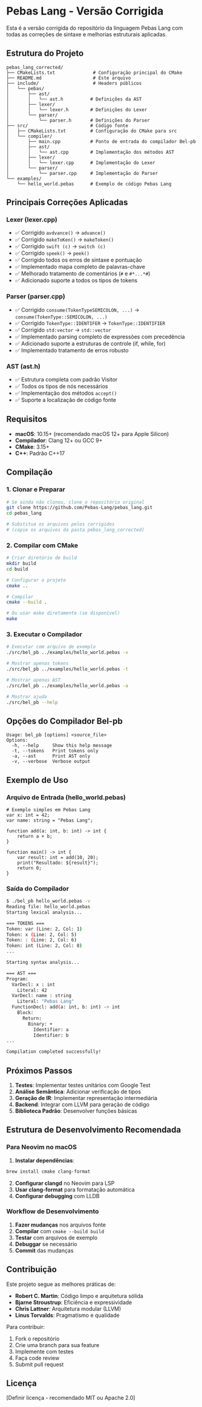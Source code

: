 # Pebas Lang - Versão Corrigida

Esta é a versão corrigida do repositório da linguagem Pebas Lang com todas as correções de sintaxe e melhorias estruturais aplicadas.

## Estrutura do Projeto

```
pebas_lang_corrected/
├── CMakeLists.txt              # Configuração principal do CMake
├── README.md                   # Este arquivo
├── include/                    # Headers públicos
│   └── pebas/
│       ├── ast/
│       │   └── ast.h          # Definições da AST
│       ├── lexer/
│       │   └── lexer.h        # Definições do Lexer
│       └── parser/
│           └── parser.h       # Definições do Parser
├── src/                       # Código fonte
│   ├── CMakeLists.txt         # Configuração do CMake para src
│   └── compiler/
│       ├── main.cpp           # Ponto de entrada do compilador Bel-pb
│       ├── ast/
│       │   └── ast.cpp        # Implementação dos métodos AST
│       ├── lexer/
│       │   └── lexer.cpp      # Implementação do Lexer
│       └── parser/
│           └── parser.cpp     # Implementação do Parser
└── examples/
    └── hello_world.pebas      # Exemplo de código Pebas Lang
```

## Principais Correções Aplicadas

### Lexer (lexer.cpp)
- ✅ Corrigido `avdvance()` → `advance()`
- ✅ Corrigido `makeToKen()` → `makeToken()`
- ✅ Corrigido `swift (c)` → `switch (c)`
- ✅ Corrigido `speek()` → `peek()`
- ✅ Corrigido todos os erros de sintaxe e pontuação
- ✅ Implementado mapa completo de palavras-chave
- ✅ Melhorado tratamento de comentários (`#` e `#*...*#`)
- ✅ Adicionado suporte a todos os tipos de tokens

### Parser (parser.cpp)
- ✅ Corrigido `consume(TokenTypeSEMICOLON, ...)` → `consume(TokenType::SEMICOLON, ...)`
- ✅ Corrigido `TokenType::IDENTIFER` → `TokenType::IDENTIFIER`
- ✅ Corrigido `std:vector` → `std::vector`
- ✅ Implementado parsing completo de expressões com precedência
- ✅ Adicionado suporte a estruturas de controle (if, while, for)
- ✅ Implementado tratamento de erros robusto

### AST (ast.h)
- ✅ Estrutura completa com padrão Visitor
- ✅ Todos os tipos de nós necessários
- ✅ Implementação dos métodos `accept()`
- ✅ Suporte a localização de código fonte

## Requisitos

- **macOS**: 10.15+ (recomendado macOS 12+ para Apple Silicon)
- **Compilador**: Clang 12+ ou GCC 9+
- **CMake**: 3.15+
- **C++**: Padrão C++17

## Compilação

### 1. Clonar e Preparar

```bash
# Se ainda não clonou, clone o repositório original
git clone https://github.com/Pebas-Lang/pebas_lang.git
cd pebas_lang

# Substitua os arquivos pelos corrigidos
# (copie os arquivos da pasta pebas_lang_corrected)
```

### 2. Compilar com CMake

```bash
# Criar diretório de build
mkdir build
cd build

# Configurar o projeto
cmake ..

# Compilar
cmake --build .

# Ou usar make diretamente (se disponível)
make
```

### 3. Executar o Compilador

```bash
# Executar com arquivo de exemplo
./src/bel_pb ../examples/hello_world.pebas -v

# Mostrar apenas tokens
./src/bel_pb ../examples/hello_world.pebas -t

# Mostrar apenas AST
./src/bel_pb ../examples/hello_world.pebas -a

# Mostrar ajuda
./src/bel_pb --help
```

## Opções do Compilador Bel-pb

```
Usage: bel_pb [options] <source_file>
Options:
  -h, --help     Show this help message
  -t, --tokens   Print tokens only
  -a, --ast      Print AST only
  -v, --verbose  Verbose output
```

## Exemplo de Uso

### Arquivo de Entrada (hello_world.pebas)

```pebas
# Exemplo simples em Pebas Lang
var x: int = 42;
var name: string = "Pebas Lang";

function add(a: int, b: int) -> int {
    return a + b;
}

function main() -> int {
    var result: int = add(10, 20);
    print("Resultado: ${result}");
    return 0;
}
```

### Saída do Compilador

```bash
$ ./bel_pb hello_world.pebas -v
Reading file: hello_world.pebas
Starting lexical analysis...

=== TOKENS ===
Token: var (Line: 2, Col: 1)
Token: x (Line: 2, Col: 5)
Token: : (Line: 2, Col: 6)
Token: int (Line: 2, Col: 8)
...

Starting syntax analysis...

=== AST ===
Program:
  VarDecl: x : int
    Literal: 42
  VarDecl: name : string
    Literal: "Pebas Lang"
  FunctionDecl: add(a: int, b: int) -> int
    Block:
      Return:
        Binary: +
          Identifier: a
          Identifier: b
...

Compilation completed successfully!
```

## Próximos Passos

1. **Testes**: Implementar testes unitários com Google Test
2. **Análise Semântica**: Adicionar verificação de tipos
3. **Geração de IR**: Implementar representação intermediária
4. **Backend**: Integrar com LLVM para geração de código
5. **Biblioteca Padrão**: Desenvolver funções básicas

## Estrutura de Desenvolvimento Recomendada

### Para Neovim no macOS

1. **Instalar dependências**:
```bash
brew install cmake clang-format
```

2. **Configurar clangd** no Neovim para LSP
3. **Usar clang-format** para formatação automática
4. **Configurar debugging** com LLDB

### Workflow de Desenvolvimento

1. **Fazer mudanças** nos arquivos fonte
2. **Compilar** com `cmake --build build`
3. **Testar** com arquivos de exemplo
4. **Debuggar** se necessário
5. **Commit** das mudanças

## Contribuição

Este projeto segue as melhores práticas de:
- **Robert C. Martin**: Código limpo e arquitetura sólida
- **Bjarne Stroustrup**: Eficiência e expressividade
- **Chris Lattner**: Arquitetura modular (LLVM)
- **Linus Torvalds**: Pragmatismo e qualidade

Para contribuir:
1. Fork o repositório
2. Crie uma branch para sua feature
3. Implemente com testes
4. Faça code review
5. Submit pull request

## Licença

[Definir licença - recomendado MIT ou Apache 2.0]


